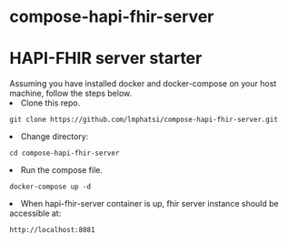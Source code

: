 # compose-hapi-fhir-server
<h1>HAPI-FHIR server starter</h1>
Assuming you have installed docker and docker-compose on your host machine, follow the steps below. 
<li>Clone this repo.<pre><code>git clone https://github.com/lmphatsi/compose-hapi-fhir-server.git</code></pre></li>
<li>Change directory: <pre><code>cd compose-hapi-fhir-server</code></pre></li>
<li>Run the compose file. <pre><code>docker-compose up -d</code></pre></li>
<li>When hapi-fhir-server container is up, fhir server instance should be accessible at: <pre><code>http://localhost:8081</code></pre></li>
